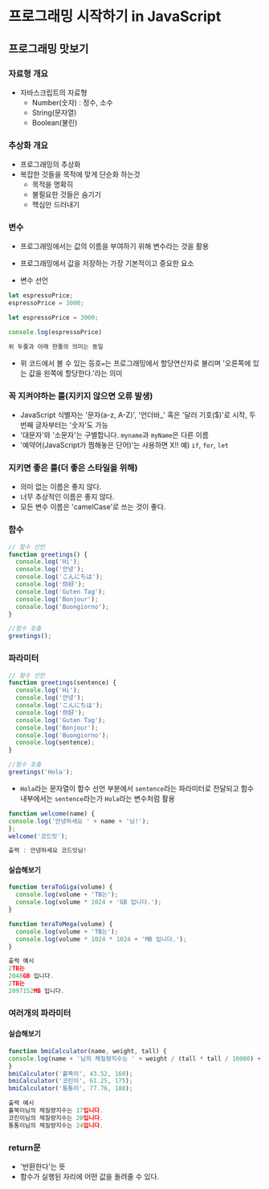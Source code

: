 # 프로그래밍 시작하기 in JavaScript

## 프로그래밍 맛보기
### 자료형 개요
- 자바스크립트의 자료형
  - Number(숫자) : 정수, 소수
  - String(문자열)
  - Boolean(불린)

### 추상화 개요
- 프로그래밍의 추상화
- 복잡한 것들을 목적에 맞게 단순화 하는것
  - 목적을 명확히
  - 불필요한 것들은 숨기기
  - 핵심만 드러내기

### 변수
- 프로그래밍에서는 값의 이름을 부여하기 위해 변수라는 것을 활용
- 프로그래밍에서 값을 저장하는 가장 기본적이고 중요한 요소
 
- 변수 선언
```JavaScript
let espressoPrice;
espressoPrice = 3000;

let espressoPrice = 3000;

console.log(espressoPrice)

위 두줄과 아래 한줄의 의미는 동일
```
- 위 코드에서 볼 수 있는 등호```=```는 프로그래밍에서 할당연산자로 불리며 '오른쪽에 있는 값을 왼쪽에 할당한다.'라는 의미

### 꼭 지켜야하는 룰(지키지 않으면 오류 발생)
- JavaScript 식별자는 '문자(a-z, A-Z)', '언더바_' 혹은 '달러 기호($)'로 시작, 두 번째 글자부터는 '숫자'도 가능
-  '대문자'와 '소문자'는 구별합니다. ```myname```과 ```myName```은 다른 이름
-  '예약어(JavaScript가 찜해놓은 단어)'는 사용하면 X!! 예) ```if```, ```for```, ```let```

### 지키면 좋은 룰(더 좋은 스타일을 위해)
- 의미 없는 이름은 좋지 않다.
- 너무 추상적인 이름은 좋지 않다. 
- 모든 변수 이름은 'camelCase'로 쓰는 것이 좋다.

### 함수
```JavaScript
// 함수 선언
function greetings() {
  console.log('Hi');
  console.log('안녕');
  console.log('こんにちは');
  console.log('你好');
  console.log('Guten Tag');
  console.log('Bonjour');
  console.log('Buongiorno');
}

//함수 호출
greetings();
```

### 파라미터
```JavaScript
// 함수 선언
function greetings(sentence) {
  console.log('Hi');
  console.log('안녕');
  console.log('こんにちは');
  console.log('你好');
  console.log('Guten Tag');
  console.log('Bonjour');
  console.log('Buongiorno');
  console.log(sentence);
}

//함수 호출
greetings('Hola');
```
- ```Hola```라는 문자열이 함수 선언 부분에서 ```sentence```라는 파라미터로 전달되고 함수 내부에서는 ```sentence```라는가 ```Hola```라는 변수처럼 활용

```JavaScript
function welcome(name) {
console.log('안녕하세요 ' + name + '님!');
};
welcome('코드잇');

출력 : 안녕하세요 코드잇님!
```
#### 실습해보기
```JavaScript
function teraToGiga(volume) {
  console.log(volume + 'TB는');
  console.log(volume * 1024 + 'GB 입니다.');
}

function teraToMega(volume) {
  console.log(volume + 'TB는');
  console.log(volume * 1024 * 1024 + 'MB 입니다.');
}

출력 예시 
2TB는
2048GB 입니다.
2TB는
2097152MB 입니다.
```

### 여러개의 파라미터
#### 실습해보기
```JavaScript
function bmiCalculator(name, weight, tall) {
console.log(name + '님의 체질량지수는 ' + weight / (tall * tall / 10000) + '입니다.');
}
bmiCalculator('홀쭉이', 43.52, 160);
bmiCalculator('코린이', 61.25, 175);
bmiCalculator('통통이', 77.76, 180);

출력 예시 
홀쭉이님의 체질량지수는 17입니다.
코린이님의 체질량지수는 20입니다.
통통이님의 체질량지수는 24입니다.
```

### return문
- '반환한다'는 뜻
- 함수가 실행된 자리에 어떤 값을 돌려줄 수 있다.
